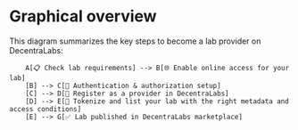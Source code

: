 # Graphical overview

This diagram summarizes the key steps to become a lab provider on DecentraLabs:

```
    A[📋 Check lab requirements] --> B[🌐 Enable online access for your lab]
    [B] --> C[🔑 Authentication & authorization setup]
    [C] --> D[📝 Register as a provider in DecentraLabs]
    [D] --> E[🔗 Tokenize and list your lab with the right metadata and access conditions]
    [E] --> G[✅ Lab published in DecentraLabs marketplace]
```

